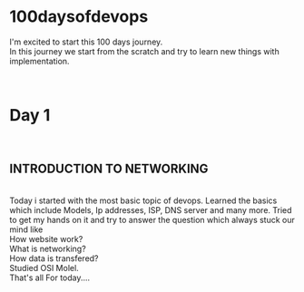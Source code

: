 # 100daysofdevops
<p1>I'm excited to start this 100 days journey.</br>
In this journey we start from the scratch and try to learn new things with implementation.</p></br>

<h1> Day 1 </h1></br>
<h2> INTRODUCTION TO NETWORKING </h2></br>
Today i started with the most basic topic of devops. 
Learned the basics which include Models, Ip addresses, ISP, DNS server and many more.
Tried to get my hands on it and try to answer the question which always stuck our mind like</br>
How website work?</br>
What is networking?</br>
How data is transfered?</br>
Studied OSI Molel.</br>
That's all For today....
